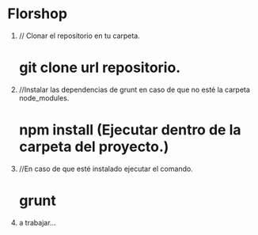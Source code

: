 # Florshop

1. // Clonar el repositorio en tu carpeta. 
	# git clone url repositorio.

2. //Instalar las dependencias de grunt en caso de que no esté la carpeta node_modules.
	# npm install (Ejecutar dentro de la carpeta del proyecto.)

3. //En caso de que esté instalado ejecutar el comando.
	# grunt

4. a trabajar...
